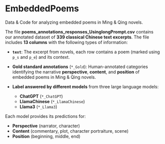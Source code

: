 # EmbeddedPoems

Data & Code for analyzing embedded poems in Ming & Qing novels.

The file **poems_annotations_responses_UsinglongPrompt.csv** contains our annotated dataset of **339 classical Chinese text excerpts**. The file includes **13 columns** with the following types of information:

* **`text`**: The excerpt from novels, each row contains a poem (marked using `p_s` and `p_e`) and its context.
* **Gold standard annotations** (`*_Gold`): Human-annotated categories identifying the narrative **perspective**, **content**, and **position** of embedded poems in Ming & Qing novels.
* **Label answered by different models** from three large language models:

  * **ChatGPT** (`*_ChatGPT`)
  * **LlamaChinese** (`*_LlamaChinese`)
  * **Llama3** (`*_Llama3`)

Each model provides its predictions for:

* **Perspective** (narrator, character)
* **Content** (commentary, plot, character portraiture, scene)
* **Position** (beginning, middle, end)
